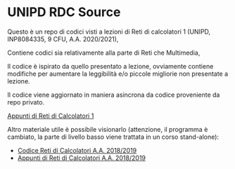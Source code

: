 # UNIPD RDC Source

Questo è un repo di codici visti a lezioni di Reti di calcolatori 1 (UNIPD, INP8084335, 9 CFU, A.A. 2020/2021),

Contiene codici sia relativamente alla parte di Reti che Multimedia,

Il codice è ispirato da quello presentato a lezione, ovviamente contiene modifiche per aumentare la leggibilità e/o piccole migliorie non presentate a lezione.

Il codice viene aggiornato in maniera asincrona da codice proveniente da repo privato.

[Appunti di Reti di Calcolatori 1](https://simonebortolin.it/notes/)

Altro materiale utile è possibile visionarlo (attenzione, il programma è cambiato, la parte di livello basso viene trattata in un corso stand-alone):
- [Codice Reti di Calcolatori A.A. 2018/2019](https://github.com/nicomazz/ComputerNetworks-unipd2018)
- [Appunti di Reti di Calcolatori A.A. 2018/2019](https://www.stefanoivancich.com/?p=1291)


